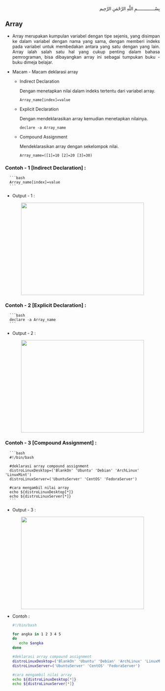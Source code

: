 <p align="right">
بِسْــــــــــــــمِ اللَّهِ الرَّحْمَنِ الرَّحِيم 
</p>

## Array

* <p align=justify>Array merupakan kumpulan variabel dengan tipe sejenis, yang  disimpan  ke  dalam  variabel  dengan  nama  yang sama,  dengan  memberi indeks  pada  variabel  untuk  membedakan  antara  yang  satu  dengan yang lain. Array ialah salah satu hal yang cukup penting dalam bahasa pemrograman, bisa dibayangkan array ini sebagai tumpukan buku - buku dimeja belajar.</p>

* Macam - Macam deklarasi array

    * Indirect Declaration 
      <p>Dengan menetapkan nilai dalam indeks tertentu dari variabel array.</p>

      ```
      Array_name[index]=value
      ```

    * Explicit Declaration
      <p>Dengan mendeklarasikan array kemudian menetapkan nilainya.</p>

      ```
      declare -a Array_name
      ```

    * Compound Assignment
      <p>Mendeklarasikan array dengan sekelompok nilai.</p>

      ```
      Array_name=([1]=10 [2]=20 [3]=30)
      ```
      
### Contoh - 1 [Indirect Declaration] :

      ```bash
      Array_name[index]=value
      ```
      
   *  Output - 1 :

<p align="center"><img src="https://i.imgur.com/M4kip2M.jpg" width=400 height=300></p>

### Contoh - 2 [Explicit Declaration] :

      ```bash
      declare -a Array_name
      ```

   *  Output - 2 :

<p align="center"><img src="https://i.imgur.com/M4kip2M.jpg" width=400 height=300></p>

### Contoh - 3 [Compound Assignment] :

      ```bash
      #!/bin/bash

      #deklarasi array compound assignment
      distroLinuxDesktop=('BlankOn' 'Ubuntu' 'Debian' 'ArchLinux' 'LinuxMint')
      distroLinuxServer=('UbuntuServer' 'CentOS' 'FedoraServer')

      #cara mengambil nilai array
      echo ${distroLinuxDesktop[*]}
      echo ${distroLinuxServer[*]}
      ```

   *  Output - 3 :

<p align="center"><img src="https://i.imgur.com/M4kip2M.jpg" width=400 height=300></p>

   *  Contoh :

      ```bash
      #!/bin/bash

      for angka in 1 2 3 4 5
      do
         echo $angka
      done
      
      #deklarasi array compound assignment
      distroLinuxDesktop=('BlankOn' 'Ubuntu' 'Debian' 'ArchLinux' 'LinuxMint')
      distroLinuxServer=('UbuntuServer' 'CentOS' 'FedoraServer')

      #cara mengambil nilai array
      echo ${distroLinuxDesktop[*]}
      echo ${distroLinuxServer[*]}
      ```

  
  
